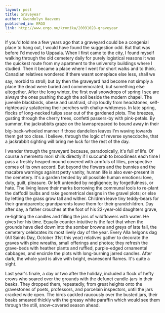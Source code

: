 ```yaml
---
layout: post
title: Graveyear
author: Gwendolyn Haevens
published_in: ERGO
link: http://www.ergo.nu/kronika/20091028-graveyear
---
```


If you'd told me a few years ago that a graveyard could be a congenial place to hang out, I would have found the suggestion odd. But that was before I'd moved to Uppsala. When I first came to the city, I found myself walking through the old cemetery daily for purely logistical reasons it was the quickest route from my apartment to the university buildings where I studied. Then it became a place where I went for short walks and to think. Canadian relatives wondered if there wasnt someplace else less, shall we say, morbid to stroll; but by then the graveyard had become not simply a place the dead were buried and commemorated, but something else altogether. 
After the long winter, the first oval snowdrops of spring I see are always the ones pushing though the soil beside the modern chapel. The juvenile blackbirds, obese and unafraid, chirp loudly from headstones, self-righteously splattering their perches with chalky-whiteness. In late spring, flocks of long-necked tulips soar out of the gardened plots. The breezes, gusting through the cherry trees, confetti passers-by with pink-petals. By summer, the jackrabbits graze on the lawnsprepared to bound away in their big-back-wheeled manner if those dandelion leaves I'm waving towards them get too close. I believe, through the logic of reverse synecdoche, that a jackrabbit sighting will bring me luck for the rest of the day.

I wander through the graveyard because, paradoxically, it's full of life. Of course a memento mori shills directly if I succumb to broodiness each time I pass a freshly heaped mound covered with armfuls of lilies, perspective comes of its own accord. But beyond the flowers and the bunnies and the macabre warnings against petty vanity, human life is also ever-present in the cemetery. It's a garden tended by all possible human emotions: love, duty, guilt, pleasure. Or left untended by negligence; by forgetfulness, or hate. The living leave their marks borrowing the communal tools to re-plant the daffodil bulbs and rake geometrical designs in the gravel plots; or else by letting the grass grow tall and wither. Children leave tiny teddy-bears for their grandparents; grandparents leave them for their grandchildren. Day after day, a father crouches at the foot of his 22-year-old daughters grave, re-lighting the candles and filling the jars of wildflowers with water. He gives her his time. 
Equally counter-intuitive is the fact that when the grounds have died down into the somber browns and greys of late fall, the cemetery celebrates its most lively day of the year. Every Alla helgons dag (All Saints Day, October 31st this year) relatives gather to decorate the graves with pine wreaths, small offerings and photos; they refresh the grave-beds with heather plants and ruffled, purple-edged ornamental cabbages, and encircle the plots with long-burning jarred candles. After dark, the whole yard is alive with bright, evanescent flames. It's quite a sight.

Last year's finale, a day or two after the holiday, included a flock of hefty crows who soared over the grounds with the defunct candle-jars in their beaks. They dropped them, repeatedly, from great heights onto the gravestones of poets, professors, and porcelain inspectors, until the jars cracked wide open. The birds cackled raucously over the busted jars, their beaks smeared thickly with the greasy white paraffin which would see them through the still, snow-covered season ahead.
